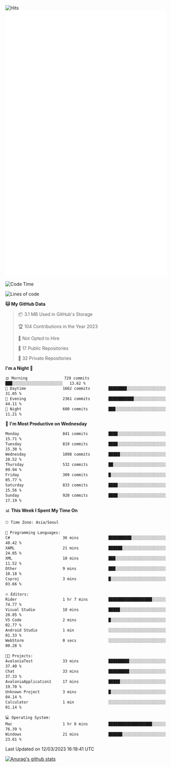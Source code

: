 ![Hits](https://hits.seeyoufarm.com/api/count/incr/badge.svg?url=https%3A%2F%2Fgithub.com%2Fkokose1234&count_bg=%2379C83D&title_bg=%23555555&icon=apple.svg&icon_color=%23E7E7E7&title=hits&edge_flat=false)
<br/>
![Metrics](https://github.com/kokose1234/kokose1234/blob/main/github-metrics.svg)

<!--START_SECTION:waka-->
![Code Time](http://img.shields.io/badge/Code%20Time-780%20hrs%2049%20mins-blue)

![Lines of code](https://img.shields.io/badge/From%20Hello%20World%20I%27ve%20Written-20.0%20million%20lines%20of%20code-blue)

**🐱 My GitHub Data** 

> 📦 3.1 MB Used in GitHub's Storage 
 > 
> 🏆 104 Contributions in the Year 2023
 > 
> 🚫 Not Opted to Hire
 > 
> 📜 17 Public Repositories 
 > 
> 🔑 32 Private Repositories 
 > 
**I'm a Night 🦉** 

```text
🌞 Morning                729 commits         ███░░░░░░░░░░░░░░░░░░░░░░   13.62 % 
🌆 Daytime                1662 commits        ████████░░░░░░░░░░░░░░░░░   31.05 % 
🌃 Evening                2361 commits        ███████████░░░░░░░░░░░░░░   44.11 % 
🌙 Night                  600 commits         ███░░░░░░░░░░░░░░░░░░░░░░   11.21 % 
```
📅 **I'm Most Productive on Wednesday** 

```text
Monday                   841 commits         ████░░░░░░░░░░░░░░░░░░░░░   15.71 % 
Tuesday                  819 commits         ████░░░░░░░░░░░░░░░░░░░░░   15.30 % 
Wednesday                1098 commits        █████░░░░░░░░░░░░░░░░░░░░   20.52 % 
Thursday                 532 commits         ██░░░░░░░░░░░░░░░░░░░░░░░   09.94 % 
Friday                   309 commits         █░░░░░░░░░░░░░░░░░░░░░░░░   05.77 % 
Saturday                 833 commits         ████░░░░░░░░░░░░░░░░░░░░░   15.56 % 
Sunday                   920 commits         ████░░░░░░░░░░░░░░░░░░░░░   17.19 % 
```


📊 **This Week I Spent My Time On** 

```text
🕑︎ Time Zone: Asia/Seoul

💬 Programming Languages: 
C#                       36 mins             ██████████░░░░░░░░░░░░░░░   40.42 % 
XAML                     21 mins             ██████░░░░░░░░░░░░░░░░░░░   24.05 % 
XML                      10 mins             ███░░░░░░░░░░░░░░░░░░░░░░   11.52 % 
Other                    9 mins              ███░░░░░░░░░░░░░░░░░░░░░░   10.18 % 
Csproj                   3 mins              █░░░░░░░░░░░░░░░░░░░░░░░░   03.66 % 

🔥 Editors: 
Rider                    1 hr 7 mins         ███████████████████░░░░░░   74.77 % 
Visual Studio            18 mins             █████░░░░░░░░░░░░░░░░░░░░   20.85 % 
VS Code                  2 mins              █░░░░░░░░░░░░░░░░░░░░░░░░   02.77 % 
Android Studio           1 min               ░░░░░░░░░░░░░░░░░░░░░░░░░   01.33 % 
WebStorm                 0 secs              ░░░░░░░░░░░░░░░░░░░░░░░░░   00.28 % 

🐱‍💻 Projects: 
AvaloniaTest             33 mins             █████████░░░░░░░░░░░░░░░░   37.40 % 
Chat                     33 mins             █████████░░░░░░░░░░░░░░░░   37.33 % 
AvaloniaApplication1     17 mins             █████░░░░░░░░░░░░░░░░░░░░   19.70 % 
Unknown Project          3 mins              █░░░░░░░░░░░░░░░░░░░░░░░░   04.14 % 
Calculator               1 min               ░░░░░░░░░░░░░░░░░░░░░░░░░   01.14 % 

💻 Operating System: 
Mac                      1 hr 8 mins         ███████████████████░░░░░░   76.39 % 
Windows                  21 mins             ██████░░░░░░░░░░░░░░░░░░░   23.61 % 
```


 Last Updated on 12/03/2023 16:18:41 UTC
<!--END_SECTION:waka-->

[![Anurag's github stats](https://github-readme-stats.vercel.app/api?username=kokose1234&theme=dracula)](https://github.com/anuraghazra/github-readme-stats)



	
